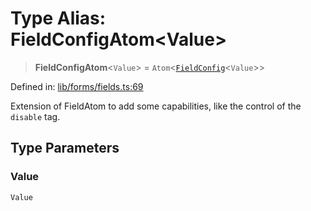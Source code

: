 # Type Alias: FieldConfigAtom\<Value\>

> **FieldConfigAtom**\<`Value`\> = `Atom`\<[`FieldConfig`](FieldConfig.md)\<`Value`\>\>

Defined in: [lib/forms/fields.ts:69](https://github.com/aldesgroup/goaldn/blob/6a7943d02984b1a6b41d76a3a483a1484b644076/lib/forms/fields.ts#L69)

Extension of FieldAtom to add some capabilities, like the control of the `disable` tag.

## Type Parameters

### Value

`Value`
